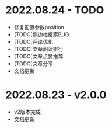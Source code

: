 # 2022.08.24 - TODO
* 修复配置参数position
* [TODO]侧边栏搜索BUG
* [TODO]评论优化
* [TODO]文章阅读排行
* [TODO]文章点赞推荐
* [TODO]文章分享
* 文档更新

# 2022.08.23 - v2.0.0
* v2版本完成
* 文档更新
